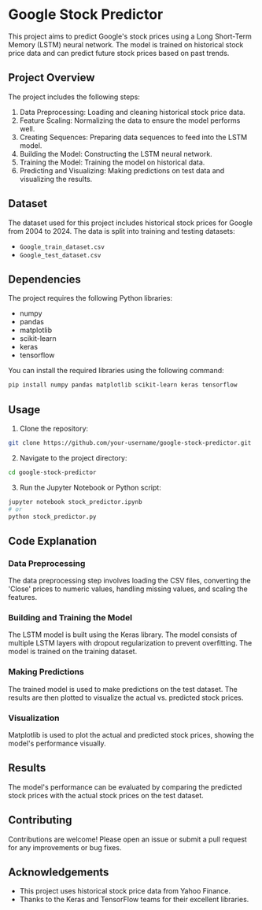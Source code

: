 # Google Stock Predictor

This project aims to predict Google's stock prices using a Long Short-Term Memory (LSTM) neural network. The model is trained on historical stock price data and can predict future stock prices based on past trends.

## Project Overview

The project includes the following steps:
1. Data Preprocessing: Loading and cleaning historical stock price data.
2. Feature Scaling: Normalizing the data to ensure the model performs well.
3. Creating Sequences: Preparing data sequences to feed into the LSTM model.
4. Building the Model: Constructing the LSTM neural network.
5. Training the Model: Training the model on historical data.
6. Predicting and Visualizing: Making predictions on test data and visualizing the results.

## Dataset

The dataset used for this project includes historical stock prices for Google from 2004 to 2024. The data is split into training and testing datasets:
- `Google_train_dataset.csv`
- `Google_test_dataset.csv`

## Dependencies

The project requires the following Python libraries:
- numpy
- pandas
- matplotlib
- scikit-learn
- keras
- tensorflow

You can install the required libraries using the following command:

```sh
pip install numpy pandas matplotlib scikit-learn keras tensorflow
```

## Usage

1. Clone the repository:

```sh
git clone https://github.com/your-username/google-stock-predictor.git
```

2. Navigate to the project directory:

```sh
cd google-stock-predictor
```

3. Run the Jupyter Notebook or Python script:

```sh
jupyter notebook stock_predictor.ipynb
# or
python stock_predictor.py
```

## Code Explanation

### Data Preprocessing

The data preprocessing step involves loading the CSV files, converting the 'Close' prices to numeric values, handling missing values, and scaling the features.

### Building and Training the Model

The LSTM model is built using the Keras library. The model consists of multiple LSTM layers with dropout regularization to prevent overfitting. The model is trained on the training dataset.

### Making Predictions

The trained model is used to make predictions on the test dataset. The results are then plotted to visualize the actual vs. predicted stock prices.

### Visualization

Matplotlib is used to plot the actual and predicted stock prices, showing the model's performance visually.

## Results

The model's performance can be evaluated by comparing the predicted stock prices with the actual stock prices on the test dataset. 

## Contributing

Contributions are welcome! Please open an issue or submit a pull request for any improvements or bug fixes.

## Acknowledgements

- This project uses historical stock price data from Yahoo Finance.
- Thanks to the Keras and TensorFlow teams for their excellent libraries.

```
